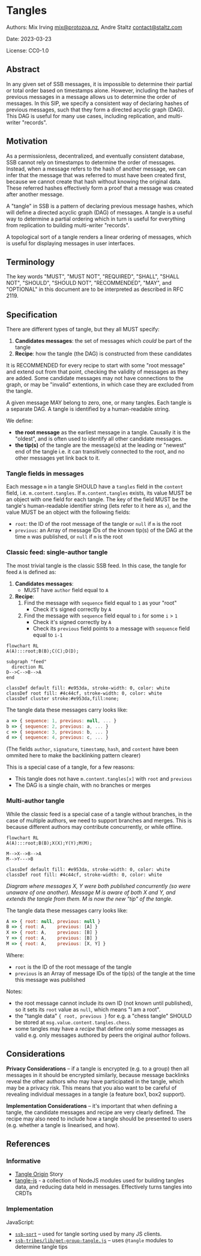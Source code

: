 # Tangles

Authors: Mix Irving <mix@protozoa.nz>, Andre Staltz <contact@staltz.com>

Date: 2023-03-23

License: CC0-1.0


## Abstract

In any given set of SSB messages, it is impossible to determine their partial or
total order based on timestamps alone.  However, including the hashes of
previous messages in a message allows us to determine the order of messages.  In
this SIP, we specify a consistent way of declaring hashes of previous messages,
such that they form a directed acyclic graph (DAG).  This DAG is useful for many
use cases, including replication, and multi-writer "records".


## Motivation

As a permissionless, decentralized, and eventually consistent database, SSB
cannot rely on timestamps to determine the order of messages.  Instead, when a
message refers to the hash of another message, we can infer that the message
that was referred to must have been created first, because we cannot create that
hash without knowing the original data.  These referred hashes effectively form
a proof that a message was created after another message.

A "tangle" in SSB is a pattern of declaring previous message hashes, which will
define a directed acyclic graph (DAG) of messages.  A tangle is a useful way to
determine a partial ordering which in turn is useful for everything from
replication to building multi-writer "records".

A topological sort of a tangle renders a linear ordering of messages, which is
useful for displaying messages in user interfaces.


## Terminology

The key words "MUST", "MUST NOT", "REQUIRED", "SHALL", "SHALL NOT", "SHOULD",
"SHOULD NOT", "RECOMMENDED", "MAY", and "OPTIONAL" in this document are to be
interpreted as described in RFC 2119.


## Specification

There are different types of tangle, but they all MUST specify:

1. **Candidates messages**: the set of messages which _could_ be part of the
  tangle
2. **Recipe**: how the tangle (the DAG) is constructed from these candidates

It is RECOMMENDED for every recipe to start with some "root message" and extend
out from that point, checking the validity of messages as they are added.  Some
candidate messages may not have connections to the graph, or may be "invalid"
extentions, in which case they are excluded from the tangle.

A given message MAY belong to zero, one, or many tangles.  Each tangle
is a separate DAG.  A tangle is identified by a human-readable string.

We define:
- **the root message** as the earliest message in a tangle. Causally it is the
  "oldest", and is often used to identify all other candidate messages.
- **the tip(s)** of the tangle are the message(s) at the leading or "newest" end
  of the tangle i.e. it can transitively connected to the root, and no other
  messages yet link back to it.


### Tangle fields in messages

Each message `m` in a tangle SHOULD have a `tangles` field in the `content`
field, i.e. `m.content.tangles`.  If `m.content.tangles` exists, its value MUST
be an object with one field for each tangle.  The key of the field MUST be the
tangle's human-readable identifier string (lets refer to it here as `x`), and
the value MUST be an object with the following fields:

- `root`: the ID of the root message of the tangle or `null` if `m` is the root
- `previous`: an Array of message IDs of the known tip(s) of the DAG at the time
  `m` was published, or `null` if `m` is the root


### Classic feed: single-author tangle

The most trivial tangle is the classic SSB feed.  In this case, the tangle for
feed `A` is defined as:

1. **Candidates messages**:
   - MUST have `author` field equal to `A`
2. **Recipe**:
   1. Find the message with `sequence` field equal to `1` as your "root"
       - Check it's signed correctly by `A`
   2. Find the message with `sequence` field equal to `i` for some `i` > `1`
       - Check it's signed correctly by `A`
       - Check its `previous` field points to a message with `sequence` field
         equal to `i-1`


```mermaid
flowchart RL
A(A):::root;B(B);C(C);D(D);

subgraph "feed"
  direction RL
D-->C-->B-->A
end

classDef default fill: #e953da, stroke-width: 0, color: white
classDef root fill: #4c44cf, stroke-width: 0, color: white
classDef cluster stroke:#e953da,fill:none;
```

The tangle data these messages carry looks like:
```javascript
a => { sequence: 1, previous: null, ... }
b => { sequence: 2, previous: a, ... }
c => { sequence: 3, previous: b, ... }
d => { sequence: 4, previous: c, ... }
```

(The fields `author`, `signature`, `timestamp`, `hash`, and `content` have been
ommited here to make the backlinking pattern clearer)

This is a special case of a tangle, for a few reasons:

- This tangle does not have `m.content.tangles[x]` with `root` and `previous`
- The DAG is a single chain, with no branches or merges


### Multi-author tangle

While the classic feed is a special case of a tangle without branches, in the
case of multiple authors, we need to support branches and merges.  This is
because different authors may contribute concurrently, or while offline.

```mermaid
flowchart RL
A(A):::root;B(B);X(X);Y(Y);M(M);

M-->X-->B-->A
M-->Y--->B

classDef default fill: #e953da, stroke-width: 0, color: white
classDef root fill: #4c44cf, stroke-width: 0, color: white
```
_Diagram where messages X, Y were both published concurrently (so were unaware
of one another).  Message M is aware of both X and Y, and extends the tangle
from them.  M is now the new "tip" of the tangle._

The tangle data these messages carry looks like:

```javascript
A => { root: null, previous: null }
B => { root: A,    previous: [A] }
X => { root: A,    previous: [B] }
Y => { root: A,    previous: [B] }
M => { root: A,    previous: [X, Y] }
```

Where:
- `root` is the ID of the root message of the tangle
- `previous` is an Array of message IDs of the tip(s) of the tangle at the time
  this message was published

Notes:
- the root message cannot include its own ID (not known until published), so it
  sets its `root` value as `null`, which means "I am a root".
- the "tangle data" `{ root, previous }` for e.g. a "chess tangle" SHOULD be
  stored at `msg.value.content.tangles.chess`.
- some tangles may have a _recipe_ that define only some messages as valid e.g.
  only messages authored by peers the original author follows.


## Considerations

**Privacy Considerations** – if a tangle is encrypted (e.g. to a group) then all
messages in it should be encrypted similarly, because message backlinks reveal
the other authors who may have participated in the tangle, which may be a
privacy risk.  This means that you also want to be careful of revealing
individual messages in a tangle (a feature box1, box2 support).

**Implementation Considerations** – it's important that when defining a tangle,
the candidate messages and recipe are very clearly defined.  The recipe may also
need to include how a tangle should be presented to users (e.g. whether a tangle
is linearised, and how).

## References

### Informative

- [Tangle Origin](./009/tangle_origin.md) Story
- [tangle-js](https://gitlab.com/tangle-js) - a collection of NodeJS modules
  used for building tangles data, and reducing data held in messages.
  Effectively turns tangles into CRDTs

### Implementation

JavaScript:
- [`ssb-sort`](https://github.com/ssbc/ssb-sort) – used for tangle sorting used
by many JS clients.
- [`ssb-tribes/lib/get-group-tangle.js`](https://github.com/ssbc/ssb-tribes/blob/master/lib/get-group-tangle.js) – uses `@tangle` modules to determine tangle tips

